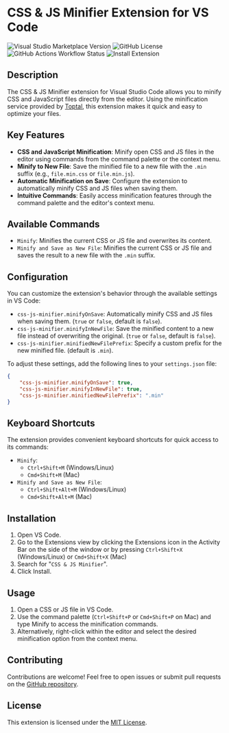 # CSS & JS Minifier Extension for VS Code

![Visual Studio Marketplace Version](https://img.shields.io/visual-studio-marketplace/v/miguel-colmenares.css-js-minifier?style=flat-square)
![GitHub License](https://img.shields.io/github/license/miguelcolmenares/css-js-minifier?style=flat-square)
![GitHub Actions Workflow Status](https://img.shields.io/github/actions/workflow/status/miguelcolmenares/css-js-minifier/master.yml?style=flat-square)
![Install Extension](https://img.shields.io/badge/Install_extension-blue?style=flat-square&link=vscode%3Aextension%2Fmiguel-colmenares.css-js-minifier)



## Description

The CSS & JS Minifier extension for Visual Studio Code allows you to minify CSS and JavaScript files directly from the editor. Using the minification service provided by [Toptal](https://www.toptal.com/developers/), this extension makes it quick and easy to optimize your files.

## Key Features

-   **CSS and JavaScript Minification**: Minify open CSS and JS files in the editor using commands from the command palette or the context menu.
-   **Minify to New File**: Save the minified file to a new file with the `.min` suffix (e.g., `file.min.css` or `file.min.js`).
-   **Automatic Minification on Save**: Configure the extension to automatically minify CSS and JS files when saving them.
-   **Intuitive Commands**: Easily access minification features through the command palette and the editor's context menu.

## Available Commands

-   `Minify`: Minifies the current CSS or JS file and overwrites its content.
-   `Minify and Save as New File`: Minifies the current CSS or JS file and saves the result to a new file with the `.min` suffix.

## Configuration

You can customize the extension's behavior through the available settings in VS Code:

-   `css-js-minifier.minifyOnSave`: Automatically minify CSS and JS files when saving them. (`true` or `false`, default is `false`).
-   `css-js-minifier.minifyInNewFile`: Save the minified content to a new file instead of overwriting the original. (`true` or `false`, default is `false`).
-   `css-js-minifier.minifiedNewFilePrefix`: Specify a custom prefix for the new minified file. (default is `.min`).

To adjust these settings, add the following lines to your `settings.json` file:

```json
{
	"css-js-minifier.minifyOnSave": true,
	"css-js-minifier.minifyInNewFile": true,
	"css-js-minifier.minifiedNewFilePrefix": ".min"
}
```

## Keyboard Shortcuts

The extension provides convenient keyboard shortcuts for quick access to its commands:

-   `Minify`:
    -   `Ctrl+Shift+M` (Windows/Linux)
    -   `Cmd+Shift+M` (Mac)
-   `Minify and Save as New File`:
    -   `Ctrl+Shift+Alt+M` (Windows/Linux)
    -   `Cmd+Shift+Alt+M` (Mac)

## Installation

1. Open VS Code.
2. Go to the Extensions view by clicking the Extensions icon in the Activity Bar on the side of the window or by pressing `Ctrl+Shift+X` (Windows/Linux) or `Cmd+Shift+X` (Mac)
3. Search for "`CSS & JS Minifier`".
4. Click Install.

## Usage

1. Open a CSS or JS file in VS Code.
2. Use the command palette (`Ctrl+Shift+P` or `Cmd+Shift+P` on Mac) and type Minify to access the minification commands.
3. Alternatively, right-click within the editor and select the desired minification option from the context menu.

## Contributing

Contributions are welcome! Feel free to open issues or submit pull requests on the [GitHub repository](https://github.com/miguelcolmenares/css-js-minifier.git).

## License

This extension is licensed under the [MIT License](LICENSE.md).

